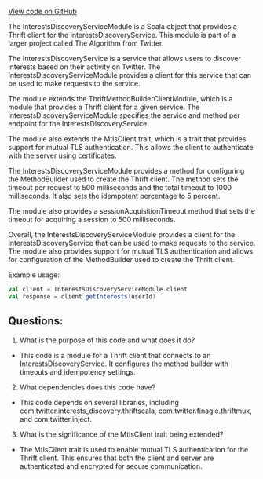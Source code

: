 [View code on GitHub](https://github.com/misbahsy/the-algorithm/product-mixer/component-library/src/main/scala/com/twitter/product_mixer/component_library/module/InterestsDiscoveryServiceModule.scala)

The InterestsDiscoveryServiceModule is a Scala object that provides a Thrift client for the InterestsDiscoveryService. This module is part of a larger project called The Algorithm from Twitter. 

The InterestsDiscoveryService is a service that allows users to discover interests based on their activity on Twitter. The InterestsDiscoveryServiceModule provides a client for this service that can be used to make requests to the service. 

The module extends the ThriftMethodBuilderClientModule, which is a module that provides a Thrift client for a given service. The InterestsDiscoveryServiceModule specifies the service and method per endpoint for the InterestsDiscoveryService. 

The module also extends the MtlsClient trait, which is a trait that provides support for mutual TLS authentication. This allows the client to authenticate with the server using certificates. 

The InterestsDiscoveryServiceModule provides a method for configuring the MethodBuilder used to create the Thrift client. The method sets the timeout per request to 500 milliseconds and the total timeout to 1000 milliseconds. It also sets the idempotent percentage to 5 percent. 

The module also provides a sessionAcquisitionTimeout method that sets the timeout for acquiring a session to 500 milliseconds. 

Overall, the InterestsDiscoveryServiceModule provides a client for the InterestsDiscoveryService that can be used to make requests to the service. The module also provides support for mutual TLS authentication and allows for configuration of the MethodBuilder used to create the Thrift client. 

Example usage:

```scala
val client = InterestsDiscoveryServiceModule.client
val response = client.getInterests(userId)
```
## Questions: 
 1. What is the purpose of this code and what does it do?
- This code is a module for a Thrift client that connects to an InterestsDiscoveryService. It configures the method builder with timeouts and idempotency settings.

2. What dependencies does this code have?
- This code depends on several libraries, including com.twitter.interests_discovery.thriftscala, com.twitter.finagle.thriftmux, and com.twitter.inject.

3. What is the significance of the MtlsClient trait being extended?
- The MtlsClient trait is used to enable mutual TLS authentication for the Thrift client. This ensures that both the client and server are authenticated and encrypted for secure communication.